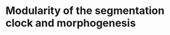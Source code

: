 
# Modularity of the segmentation clock and morphogenesis



<!-- ## Visualisation - Animation rendering using Ovito 

Converts cell position data into animations, created using Ovito, a piece of software used for visualising and simulating particle dynamics in chemistry [ovito.org](https://www.ovito.org/). Here's an example of an animation made using Ovito:

![Animation made using Ovito](frontpageanimation.gif)

Ovito can be run using Python scripts. We're using this functionality here because it allows easy replication of figures. 


Ovito accepts file formats more typical of computational chemistry (.cif, .xyz, etc.). Cell tracking data (and associated gene expression) are typically stored in .csv or .xlsx files, so we need a way to convert the raw data to a file format readable by Ovito. Here I use .xyz, as it's the most straightforward. 

An .xyz file (at least as read by ovito) assumes the first three columns are the cartesian coordinates x, y, z. Ovito can also read a fourth column, which my code reads out as the colour of the particles in Ovito. We thus use this column to store gene expression values for visualising simulations on the cell track.

[tracks_to_xyz.py](tracks_to_xyz.py) will convert a .csv file with cartesian coordinates for cell nuclei over time into a folder of .xyz files, each representing a snapshot of embryo at a specific time. This folder is then read by Ovito in [to_ovito.py](to_ovito.py) to an animation. You can tweak the aesthetic parameters for Ovito (frame rate, colours, particle size, renderer, etc.) in this script, as well as the file format for the animation. Ovito allows .mp4, .avi, .mov, and .gif formats. Alternatively specifying a .jpeg or .png file will create a series of image files, one per frame. 

## Open Issues:

This is far from a smooth and clear workflow, so for now I will focus on allowing easy adjustment of the aesthetic parameters, and clarifying the python scripts so that users may easily animate their data with minimal coding.  -->
